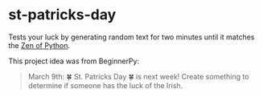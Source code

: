 # st-patricks-day
Tests your luck by generating random text for two minutes until it matches the [Zen of Python](https://www.python.org/dev/peps/pep-0020/).

This project idea was from BeginnerPy:
> March 9th: :four_leaf_clover: St. Patricks Day :four_leaf_clover: is next week! Create something to determine if someone has the luck of the Irish.
